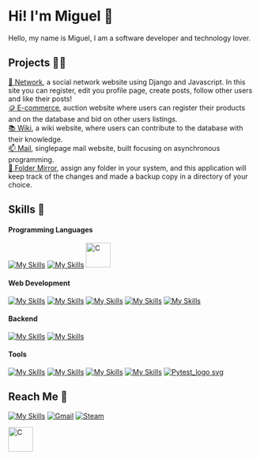 # Hi! I'm Miguel 👋

Hello, my name is Miguel, I am a software developer and technology lover.


## Projects 👨‍💻

  [🔗 Network](https://github.com/Aeziren/social-network), a social network website using Django and Javascript. In this site you can register, edit you profile page, create posts, follow other users and like their posts!    
  [🪙 E-commerce](https://github.com/Aeziren/e-commerce), auction website where users can register their products and on the database and bid on other users listings.     
  [📚 Wiki](https://github.com/Aeziren/wiki), a wiki website, where users can contribute to the database with their knowledge.    
  [📫 Mail](https://github.com/Aeziren/email), singlepage mail website, built focusing on asynchronous programming.    
  [💾 Folder Mirror](https://github.com/Aeziren/folder-mirror), assign any folder in your system, and this application will keep track of the changes and made a backup copy in a directory of your choice. 
 
## Skills 🎯
#### Programming Languages
[![My Skills](https://skillicons.dev/icons?i=js)](https://developer.mozilla.org/Javascript) [![My Skills](https://skillicons.dev/icons?i=python)](https://www.python.org/) 
<a href="https://en.wikipedia.org/wiki/C_(programming_language)"><img title="C" alt="C" height="50" width="50" src="https://upload.wikimedia.org/wikipedia/commons/1/18/C_Programming_Language.svg" /></a>
#### Web Development
[![My Skills](https://skillicons.dev/icons?i=html)](https://developer.mozilla.org/en-US/docs/Glossary/HTML5) [![My Skills](https://skillicons.dev/icons?i=css)](https://developer.mozilla.org/en-US/docs/Web/CSS) [![My Skills](https://skillicons.dev/icons?i=django)](https://www.djangoproject.com/) [![My Skills](https://skillicons.dev/icons?i=flask)](https://flask.palletsprojects.com/en/3.0.x/) [![My Skills](https://skillicons.dev/icons?i=bootstrap)](https://getbootstrap.com/) 
#### Backend
[![My Skills](https://skillicons.dev/icons?i=sqlite)](https://www.sqlite.org/) [![My Skills](https://skillicons.dev/icons?i=gcp&theme=light)](https://cloud.google.com/)
#### Tools
[![My Skills](https://skillicons.dev/icons?i=git)](https://git-scm.com/) [![My Skills](https://skillicons.dev/icons?i=github)](https://github.com/) [![My Skills](https://skillicons.dev/icons?i=vscode)](https://code.visualstudio.com/) [![My Skills](https://skillicons.dev/icons?i=regex)](https://developer.mozilla.org/en-US/docs/Web/JavaScript/Guide/Regular_expressions/Cheatsheet) [![Pytest_logo svg](https://github.com/Aeziren/Aeziren/assets/123553708/5ebbf610-14cd-4f98-8fec-7f45c3c59a3d)](https://docs.pytest.org/)

## Reach Me 📩
[![My Skills](https://skillicons.dev/icons?i=linkedin)](https://www.linkedin.com/in/miguelsilvalima/) [![Gmail](https://github-production-user-asset-6210df.s3.amazonaws.com/123553708/282827400-4173a250-9c11-47c4-936e-2f3d4e0cceb7.png)](mailto:miguelsl2000@gmail.com) [![Steam](https://github-production-user-asset-6210df.s3.amazonaws.com/123553708/282825892-c8b47203-846f-4e71-a7fa-c9659543507f.png)](https://steamcommunity.com/id/aeziren/)

<a href="https://en.wikipedia.org/wiki/C_(programming_language)"><img title="C" alt="C" height="50" width="50" src="https://upload.wikimedia.org/wikipedia/commons/1/18/C_Programming_Language.svg" /></a>


